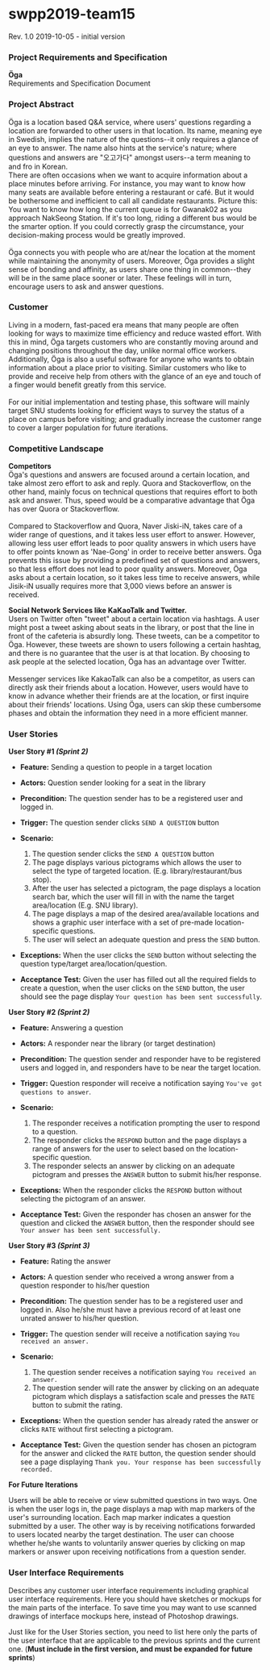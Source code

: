 # swpp2019-team15

Rev. 1.0 2019-10-05 - initial version

### Project Requirements and Specification<br>

**Öga**<br>
Requirements and Specification Document<br>

### Project Abstract<br>

Öga is a location based Q&A service, where users' questions regarding a location are forwarded to other users in that location. Its name, meaning eye in Swedish, implies the nature of the questions--it only requires a glance of an eye to answer. The name also hints at the service's nature; where questions and answers are "오고가다" amongst users--a term meaning to and fro in Korean.<br>
There are often occasions when we want to acquire information about a place minutes before arriving. For instance, you may want to know how many seats are available before entering a restaurant or café. But it would be bothersome and inefficient to call all candidate restaurants. Picture this: You want to know how long the current queue is for Gwanak02 as you approach NakSeong Station. If it's too long, riding a different bus would be the smarter option. If you could correctly grasp the circumstance, your decision-making process would be greatly improved.<br/><br/>
Öga connects you with people who are at/near the location at the moment while maintaining the anonymity of users. Moreover, Öga provides a slight sense of bonding and affinity, as users share one thing in common--they will be in the same place sooner or later. These feelings will in turn, encourage users to ask and answer questions.

### Customer<br>

Living in a modern, fast-paced era means that many people are often looking for ways to maximize time efficiency and reduce wasted effort. With this in mind, Öga targets customers who are constantly moving around and changing positions throughout the day, unlike normal office workers. Additionally, Öga is also a useful software for anyone who wants to obtain information about a place prior to visiting. Similar customers who like to provide and receive help from others with the glance of an eye and touch of a finger would benefit greatly from this service.<br/><br/>
For our initial implementation and testing phase, this software will mainly target SNU students looking for efficient ways to survey the status of a place on campus before visiting; and gradually increase the customer range to cover a larger population for future iterations.

### Competitive Landscape<br>

**Competitors**<br>
Öga's questions and answers are focused around a certain location, and take almost zero effort to ask and reply. Quora and Stackoverflow, on the other hand, mainly focus on technical questions that requires effort to both ask and answer. Thus, speed would be a comparative advantage that Öga has over Quora or Stackoverflow. <br/><br/>
Compared to Stackoverflow and Quora, Naver Jiski-iN, takes care of a wider range of questions, and it takes less user effort to answer. However, allowing less user effort leads to poor quality answers in which users have to offer points known as 'Nae-Gong' in order to receive better answers. Öga prevents this issue by providing a predefined set of questions and answers, so that less effort does not lead to poor quality answers. Moreover, Öga asks about a certain location, so it takes less time to receive answers, while Jisik-iN usually requires more that 3,000 views before an answer is received.

**Social Network Services like KaKaoTalk and Twitter.**<br>
Users on Twitter often "tweet" about a certain location via hashtags. A user might post a tweet asking about seats in the library, or post that the line in front of the cafeteria is absurdly long. These tweets, can be a competitor to Öga. However, these tweets are shown to users following a certain hashtag, and there is no guarantee that the user is at that location. By choosing to ask people at the selected location, Öga has an advantage over Twitter.<br/><br/>
Messenger services like KakaoTalk can also be a competitor, as users can directly ask their friends about a location. However, users would have to know in advance whether their friends are at the location, or first inquire about their friends' locations. Using Öga, users can skip these cumbersome phases and obtain the information they need in a more efficient manner.

### User Stories<br>

**User Story #1 _(Sprint 2)_**<br>

- **Feature:** Sending a question to people in a target location
- **Actors:** Question sender looking for a seat in the library
- **Precondition:** The question sender has to be a registered user and logged in.
- **Trigger:** The question sender clicks `SEND A QUESTION` button
- **Scenario:**

  1. The question sender clicks the `SEND A QUESTION` button
  2. The page displays various pictograms which allows the user to select the type of targeted location. (E.g. library/restaurant/bus stop).
  3. After the user has selected a pictogram, the page displays a location search bar, which the user will fill in with the name the target area/location (E.g. SNU library).
  4. The page displays a map of the desired area/available locations and shows a graphic user interface with a set of pre-made location-specific questions.
  5. The user will select an adequate question and press the `SEND` button.

- **Exceptions:** When the user clicks the `SEND` button without selecting the question type/target area/location/question.
- **Acceptance Test:**
  Given the user has filled out all the required fields to create a question, when the user clicks on the `SEND` button, the user should see the page display `Your question has been sent successfully`.

**User Story #2 _(Sprint 2)_**<br>

- **Feature:** Answering a question
- **Actors:** A responder near the library (or target destination)
- **Precondition:** The question sender and responder have to be registered users and logged in, and responders have to be near the target location.
- **Trigger:** Question responder will receive a notification saying `You've got questions to answer`.
- **Scenario:**

  1. The responder receives a notification prompting the user to respond to a question.
  2. The responder clicks the `RESPOND` button and the page displays a range of answers for the user to select based on the location-specific question.
  3. The responder selects an answer by clicking on an adequate pictogram and presses the `ANSWER` button to submit his/her response.

- **Exceptions:** When the responder clicks the `RESPOND` button without selecting the pictogram of an answer.
- **Acceptance Test:**
  Given the responder has chosen an answer for the question and clicked the `ANSWER` button, then the responder should see `Your answer has been sent successfully.`

**User Story #3 _(Sprint 3)_**<br>

- **Feature:** Rating the answer
- **Actors:** A question sender who received a wrong answer from a question responder to his/her question
- **Precondition:** The question sender has to be a registered user and logged in. Also he/she must have a previous record of at least one unrated answer to his/her question.
- **Trigger:** The question sender will receive a notification saying `You received an answer.`
- **Scenario:**

  1. The question sender receives a notification saying `You received an answer.`
  2. The question sender will rate the answer by clicking on an adequate pictogram which displays a satisfaction scale and presses the `RATE` button to submit the rating.

- **Exceptions:** When the question sender has already rated the answer or clicks `RATE` without first selecting a pictogram.
- **Acceptance Test:**
  Given the question sender has chosen an pictogram for the answer and clicked the `RATE` button, the question sender should see a page displaying `Thank you. Your response has been successfully recorded.`

**For Future Iterations**

Users will be able to receive or view submitted questions in two ways. One is when the user logs in, the page displays a map with map markers of the user's surrounding location. Each map marker indicates a question submitted by a user. The other way is by receiving notifications forwarded to users located nearby the target destination. The user can choose whether he/she wants to voluntarily answer queries by clicking on map markers or answer upon receiving notifications from a question sender.

### User Interface Requirements<br>

Describes any customer user interface requirements including graphical user interface requirements. Here you should have sketches or mockups for the main parts of the interface. To save time you may want to use scanned drawings of interface mockups here, instead of Photoshop drawings.

Just like for the User Stories section, you need to list here only the parts of the user interface that are applicable to the previous sprints and the current one. (**Must include in the first version, and must be expanded for future sprints**)

